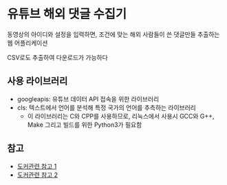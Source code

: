 # 유튜브 해외 댓글 수집기

동영상의 아이디와 설정을 입력하면, 조건에 맞는 해외 사람들이 쓴 댓글만들 추출하는 웹 어플리케이션

CSV로도 추출하여 다운로드가 가능하다

## 사용 라이브러리

- googleapis: 유튜브 데이터 API 접속을 위한 라이브러리
- cls: 텍스트에서 언어를 분석해 특정 국가의 언어를 추측하는 라이브러리
  - 이 라이브러리는 C와 CPP를 사용하므로, 리눅스에서 사용시 GCC와 G++, Make 그리고 빌드를 위한 Python3가 필요함

## 참고

- [도커관련 참고 1](https://owen31302.gitbook.io/github-education/heroku/how-to-deploy-nodejs-application-to-heroku-using-docker#build-the-image-and-push-to-container-registry)
- [도커관련 참고 2](https://www.youtube.com/watch?v=6l55lOyerZk&ab_channel=HariSaktiPutra)
